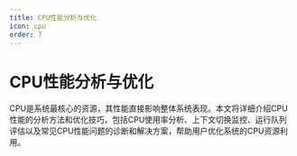 ```yaml
---
title: CPU性能分析与优化
icon: cpu
order: 7
---
```


# CPU性能分析与优化

CPU是系统最核心的资源，其性能直接影响整体系统表现。本文将详细介绍CPU性能的分析方法和优化技巧，包括CPU使用率分析、上下文切换监控、运行队列评估以及常见CPU性能问题的诊断和解决方案，帮助用户优化系统的CPU资源利用。
